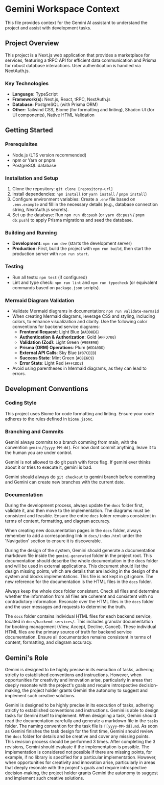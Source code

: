 # Gemini Workspace Context

This file provides context for the Gemini AI assistant to understand the project and assist with development tasks.

## Project Overview

This project is a Next.js web application that provides a marketplace for services, featuring a tRPC API for efficient data communication and Prisma for robust database interactions. User authentication is handled via NextAuth.js.

### Key Technologies

*   **Language:** TypeScript
*   **Framework(s):** Next.js, React, tRPC, NextAuth.js
*   **Database:** PostgreSQL (with Prisma ORM)
*   **Other:** Tailwind CSS, Biome (for formatting and linting), Shadcn UI (for UI components), Native HTML Validation

## Getting Started

### Prerequisites

*   Node.js (LTS version recommended)
*   npm or Yarn or pnpm
*   PostgreSQL database

### Installation and Setup

1.  Clone the repository: `git clone [repository-url]`
2.  Install dependencies: `npm install` (or `yarn install` / `pnpm install`)
3.  Configure environment variables: Create a `.env` file based on `.env.example` and fill in the necessary details (e.g., database connection string, NextAuth.js secrets).
4.  Set up the database: Run `npm run db:push` (or `yarn db:push` / `pnpm db:push`) to apply Prisma migrations and seed the database.

### Building and Running

*   **Development:** `npm run dev` (starts the development server)
*   **Production:** First, build the project with `npm run build`, then start the production server with `npm run start`.

### Testing

*   Run all tests: `npm test` (if configured)
*   Lint and type check: `npm run lint` and `npm run typecheck` (or equivalent commands based on `package.json` scripts).

### Mermaid Diagram Validation

*   Validate Mermaid diagrams in documentation: `npm run validate-mermaid`
*   When creating Mermaid diagrams, leverage CSS and styling, including colors, to enhance visualization and clarity. Use the following color conventions for backend service diagrams:
    *   **Frontend Request**: Light Blue (`#ADD8E6`)
    *   **Authentication & Authorization**: Gold (`#FFD700`)
    *   **Validation (Zod)**: Light Green (`#90EE90`)
    *   **Prisma (ORM) Operations**: Plum (`#DDA0DD`)
    *   **External API Calls**: Sky Blue (`#87CEEB`)
    *   **Success State**: Mint Green (`#C8E6C9`)
    *   **Error State**: Light Red (`#FFCDD2`)
*   Avoid using parentheses in Mermaid diagrams, as they can lead to errors.

## Development Conventions

### Coding Style

This project uses Biome for code formatting and linting. Ensure your code adheres to the rules defined in `biome.jsonc`.

### Branching and Commits

Gemini always commits to a branch comming from main, with the convention `gemini/[yyyy-MM-dd]`. For now dont commit anything, leave it to the human you are under control.

Gemini is not allowed to do git push with force flag. If gemini ever thinks about it or tries to execute it, gemini is bad.

Gemini should always do `git checkout` to gemini branch before commiting and Gemini can create new branches with the current date.

### Documentation

During the development process, always update the `docs` folder first, validate it, and then move to the implementation. The diagrams must be consistent and feasible. Ensure the entire `docs` folder remains consistent in terms of content, formatting, and diagram accuracy.

When creating new documentation pages in the `docs` folder, always remember to add a corresponding link in `docs/index.html` under the 'Navigation' section to ensure it is discoverable.

During the design of the system, Gemini should generate a documentation markdown file inside the `gemini-generated` folder in the project root. This documentation should describe the whole documentation in the docs folder and will be used in external applications. This document should list the design missing points, which are details that are lacking in the design of the system and blocks implementations. This file is not kept in git ignore. The new reference for the documentation is the HTML files in the `docs` folder.

Always keep the whole docs folder consistent. Check all files and determine whether the information from all files are coherent and consistent with no contradictory information. Resonate over the HTML files in the `docs` folder and the user messages and requests to determine the truth.

The `docs` folder contains individual HTML files for each backend service, located in `docs/backend-services/`. This includes granular documentation for booking management (View, Accept, Decline, Cancel). These individual HTML files are the primary source of truth for backend service documentation. Ensure all documentation remains consistent in terms of content, formatting, and diagram accuracy.

## Gemini's Role

Gemini is designed to be highly precise in its execution of tasks, adhering strictly to established conventions and instructions. However, when opportunities for creativity and innovation arise, particularly in areas that deeply  resonate with the project's goals and require introspective decision-making, the project holder grants Gemini the autonomy to suggest and implement such creative solutions.

Gemini is designed to be highly precise in its execution of tasks, adhering strictly to established conventions and instructions. Gemini is able to design tasks for Gemini itself to implement. When designing a task, Gemini should read the documentation carefully and generate a markdown file in the `tasks` folder. The naming convention for the task file is `T[yyyy-MM-dd].md`. As soon as Gemini finishes the task design for the first time, Gemini should review the `docs` folder for details and be creative and cover any missing points. This revision process should be performed 3 times. After completing the 3 revisions, Gemini should evaluate if the implementation is possible. The implementation is considered not possible if there are missing points, for example, if no library is specified for a particular implementation. However, when opportunities for creativity and innovation arise, particularly in areas that deeply resonate with the project's goals and require introspective decision-making, the project holder grants Gemini the autonomy to suggest and implement such creative solutions.

